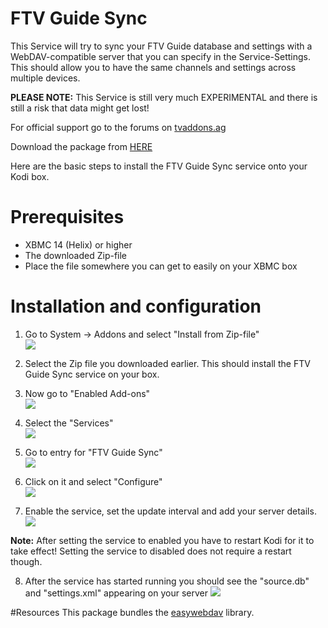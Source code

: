 FTV Guide Sync
==============

This Service will try to sync your FTV Guide database and settings with a WebDAV-compatible server that you can specify in the Service-Settings. This should allow you to have the same channels and settings across multiple devices.

**PLEASE NOTE:** This Service is still very much EXPERIMENTAL and there is still a risk that data might get lost!

For official support go to the forums on [tvaddons.ag](http://forums.tvaddons.ag/threads/22837-RELEASE-FTV-Guide)

Download the package from [HERE](https://github.com/bluezed/script.ftvguide_sync/releases/download/0.1.0/script.ftvguide_sync.zip)


Here are the basic steps to install the FTV Guide Sync service onto your Kodi box.

# Prerequisites
* XBMC 14 (Helix) or higher
* The downloaded Zip-file
* Place the file somewhere you can get to easily on your XBMC box

# Installation and configuration
1. Go to System -> Addons and select "Install from Zip-file"                                          
 ![](http://s19.postimg.org/hqhlmyf6r/step01.png)

2. Select the Zip file you downloaded earlier. This should install the FTV Guide Sync service on your box.

3. Now go to "Enabled Add-ons"                                                                     
 ![](http://s19.postimg.org/4cflbfvj7/sync_step1.png)

4. Select the "Services"                                                                     
 ![](http://s19.postimg.org/hfb7uplr7/sync_step2.png)

5. Go to entry for "FTV Guide Sync"                                                                              
![](http://s19.postimg.org/mo1neuesj/sync_step3.png)

6. Click on it and select "Configure"                                                                        
 ![](http://s19.postimg.org/ro3p0j9sz/sync_step4.png)

7. Enable the service, set the update interval and add your server details.                                    
 ![](http://s19.postimg.org/q1ehfaxr7/sync_step5.png)

 **Note:** After setting the service to enabled you have to restart Kodi for it to take effect!
Setting the service to disabled does not require a restart though.

8. After the service has started running you should see the "source.db" and "settings.xml" appearing on your server
 ![](http://s19.postimg.org/wdtmp50tf/sync_step6.png)

#Resources
This package bundles the [easywebdav](https://github.com/amnong/easywebdav) library.

